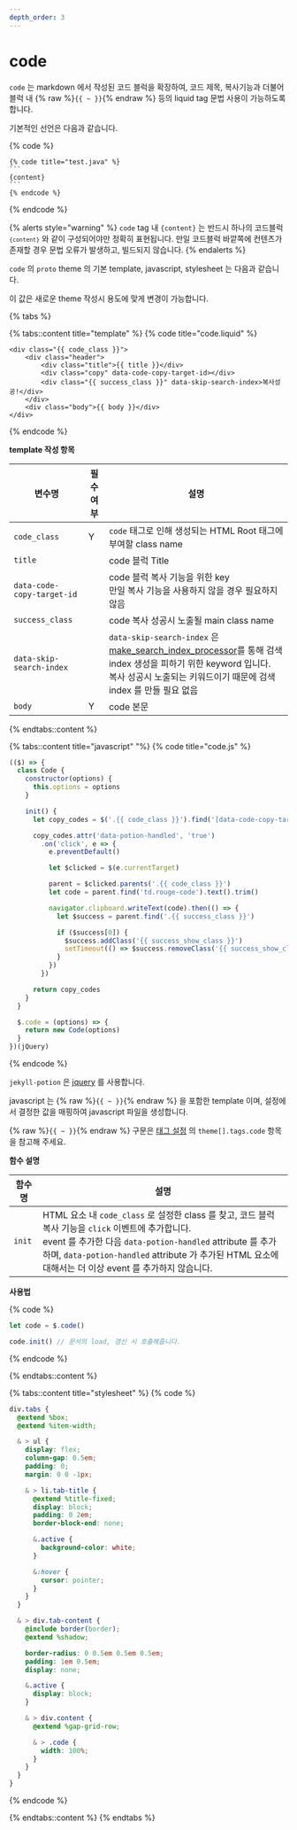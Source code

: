 ```yaml
---
depth_order: 3
---
```


# code

`code` 는 markdown 에서 작성된 코드 블럭을 확장하여, 코드 제목, 복사기능과 더불어 블럭 내 {% raw %}`{{ ~ }}`{% endraw %} 등의 liquid tag 문법 사용이 가능하도록 합니다.

기본적인 선언은 다음과 같습니다.

{% code %}
````liquid
{% code title="test.java" %}
```
{content}
```
{% endcode %}
````
{% endcode %}

{% alerts style="warning" %}
`code` tag 내 `{content}` 는 반드시 하나의 코드블럭 <code>```{content}```</code> 와 같이 구성되어야만 정확히 표현됩니다. 만일 코드블럭 바깥쪽에 컨텐츠가 존재할 경우 문법 오류가 발생하고, 빌드되지 않습니다.
{% endalerts %}

`code` 의 `proto` theme 의 기본 template, javascript, stylesheet 는 다음과 같습니다.

이 값은 새로운 theme 작성시 용도에 맞게 변경이 가능합니다.

{% tabs %}

{% tabs::content title="template" %}
{% code title="code.liquid" %}
```liquid
<div class="{{ code_class }}">
    <div class="header">
        <div class="title">{{ title }}</div>
        <div class="copy" data-code-copy-target-id></div>
        <div class="{{ success_class }}" data-skip-search-index>복사성공!</div>
    </div>
    <div class="body">{{ body }}</div>
</div>
```
{% endcode %}

**template 작성 항목**

| 변수명                        | 필수여부 | 설명                                                                                                                                                                                    |
|----------------------------|------|---------------------------------------------------------------------------------------------------------------------------------------------------------------------------------------|
| `code_class`               | Y    | `code` 태그로 인해 생성되는 HTML Root 태그에 부여할 class name                                                                                                                                       |
| `title`                    |      | code 블럭 Title                                                                                                                                                                         |
| `data-code-copy-target-id` |      | code 블럭 복사 기능을 위한 key<br/>만일 복사 기능을 사용하지 않을 경우 필요하지 않음                                                                                                                                |
| `success_class`            |      | code 복사 성공시 노출될 main class name                                                                                                                                                       |
| `data-skip-search-index`   |      | `data-skip-search-index` 은 [make_search_index_processor](../processor/make-search-index-processor)를 통해 검색 index 생성을 피하기 위한 keyword 입니다.<br/>복사 성공시 노출되는 키워드이기 때문에 검색 index 를 만들 필요 없음 |
| `body`                     | Y    | code 본문                                                                                                                                                                               |
{% endtabs::content %}

{% tabs::content title="javascript" "%}
{% code title="code.js" %}
```javascript
(($) => {
  class Code {
    constructor(options) {
      this.options = options
    }

    init() {
      let copy_codes = $('.{{ code_class }}').find('[data-code-copy-target-id]:not([data-potion-handled])')

      copy_codes.attr('data-potion-handled', 'true')
        .on('click', e => {
          e.preventDefault()

          let $clicked = $(e.currentTarget)

          parent = $clicked.parents('.{{ code_class }}')
          let code = parent.find('td.rouge-code').text().trim()

          navigator.clipboard.writeText(code).then(() => {
            let $success = parent.find('.{{ success_class }}')

            if ($success[0]) {
              $success.addClass('{{ success_show_class }}')
              setTimeout(() => $success.removeClass('{{ success_show_class }}'), 1000)
            }
          })
        })

      return copy_codes
    }
  }

  $.code = (options) => {
    return new Code(options)
  }
})(jQuery)
```
{% endcode %}

`jekyll-potion` 은 [jquery](http://jquery.com/) 를 사용합니다.

javascript 는 {% raw %}`{{ ~ }}`{% endraw %} 을 포함한 template 이며, 설정에서 결정한 값을 매핑하여 javascript 파일을 생성합니다.

{% raw %}`{{ ~ }}`{% endraw %} 구문은 [태그 설정](../../config/theme#태그-설정) 의 `theme[].tags.code` 항목을 참고해 주세요.

**함수 설명**

| 함수명    | 설명                                                                                                                                                                                                               |
|--------|------------------------------------------------------------------------------------------------------------------------------------------------------------------------------------------------------------------|
| `init` | HTML 요소 내 `code_class` 로 설정한 class 를 찾고, 코드 블럭 복사 기능을 `click` 이벤트에 추가합니다.<br/>event 를 추가한 다음 `data-potion-handled` attribute 를 추가하며, `data-potion-handled` attribute 가 추가된 HTML 요소에 대해서는 더 이상 event 를 추가하지 않습니다. |

**사용법**

{% code %}
```javascript
let code = $.code()

code.init() // 문서의 load, 갱신 시 호출해줍니다.
```
{% endcode %}

{% endtabs::content %}

{% tabs::content title="stylesheet" %}
{% code %}
```scss
div.tabs {
  @extend %box;
  @extend %item-width;

  & > ul {
    display: flex;
    column-gap: 0.5em;
    padding: 0;
    margin: 0 0 -1px;

    & > li.tab-title {
      @extend %title-fixed;
      display: block;
      padding: 0 2em;
      border-block-end: none;

      &.active {
        background-color: white;
      }

      &:hover {
        cursor: pointer;
      }
    }
  }

  & > div.tab-content {
    @include border(border);
    @extend %shadow;

    border-radius: 0 0.5em 0.5em 0.5em;
    padding: 1em 0.5em;
    display: none;

    &.active {
      display: block;
    }

    & > div.content {
      @extend %gap-grid-row;

      & > .code {
        width: 100%;
      }
    }
  }
}
```
{% endcode %}

{% endtabs::content %}
{% endtabs %}
